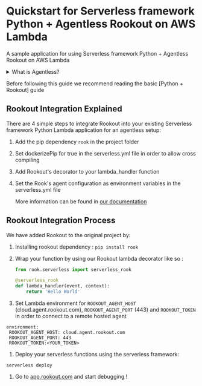 # Quickstart for Serverless framework Python + Agentless Rookout on AWS Lambda

A sample application for using Serverless framework Python + Agentless Rookout on AWS Lambda
<details>
<summary>What is Agentless?</summary>
<p>
Instead of having to install your own Agent own the machine you are running the code from,
you can use one of our hosted Agents and just tell the Rook to connect to it.<br/>
For more information you can see <a href="https://docs.rookout.com/docs/installation-agent-remote.html">our documentation</a>
</p>
</details>


Before following this guide we recommend reading the basic [Python + Rookout] guide


## Rookout Integration Explained

There are 4 simple steps to integrate Rookout into your existing Serverless framework Python Lambda application for an agentless setup:

1. Add the pip dependency `rook` in the project folder

1. Set dockerizePip for true in the serverless.yml file in order to allow cross compiling 

1. Add Rookout's decorator to your lambda_handler function

1. Set the Rook's agent configuration as environment variables in the serverless.yml file
    
    More information can be found in [our documentation](https://docs.rookout.com/docs/installation-agent-remote.html)

## Rookout Integration Process

We have added Rookout to the original project by:
1. Installing rookout dependency : `pip install rook` 

1. Wrap your function by using our Rookout lambda decorator like so :
    ```python
    from rook.serverless import serverless_rook

    @serverless_rook
    def lambda_handler(event, context):
        return 'Hello World'
    ```
    
1. Set Lambda environment for `ROOKOUT_AGENT_HOST` (cloud.agent.rookout.com), `ROOKOUT_AGENT_PORT` (443) and `ROOKOUT_TOKEN` in order to connect to a remote hosted agent

```
environment:
 ROOKOUT_AGENT_HOST: cloud.agent.rookout.com
 ROOKOUT_AGENT_PORT: 443
 ROOKOUT_TOKEN:<YOUR_TOKEN>
```

1. Deploy your serverless functions using the serverless framework:

```
serverless deploy 
```

1. Go to [app.rookout.com](https://app.rookout.com) and start debugging !

